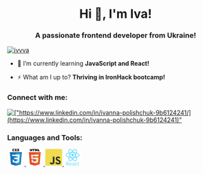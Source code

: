 <h1 align="center">Hi 👋, I'm Iva!</h1>
<h3 align="center">A passionate frontend developer from Ukraine!</h3>

<p align="left"> <a href="https://github.com/ryo-ma/github-profile-trophy"><img src="https://github-profile-trophy.vercel.app/?username=ivvva" alt="ivvva" /></a> </p>

- 🌱 I’m currently learning **JavaScript and React!**

- ⚡ What am I up to? **Thriving in IronHack bootcamp!**

<h3 align="left">Connect with me:</h3>
<p align="left">
<a href="https://linkedin.com/in/https://www.linkedin.com/in/ivanna-polishchuk-9b6124241/" target="blank"><img align="center" src="https://raw.githubusercontent.com/rahuldkjain/github-profile-readme-generator/master/src/images/icons/Social/linked-in-alt.svg" alt=["https://www.linkedin.com/in/ivanna-polishchuk-9b6124241/](https://www.linkedin.com/in/ivanna-polishchuk-9b6124241)" height="30" width="40" /></a>
</p>

<h3 align="left">Languages and Tools:</h3>
<p align="left"> <a href="https://www.w3schools.com/css/" target="_blank" rel="noreferrer"> <img src="https://raw.githubusercontent.com/devicons/devicon/master/icons/css3/css3-original-wordmark.svg" alt="css3" width="40" height="40"/> </a> <a href="https://www.w3.org/html/" target="_blank" rel="noreferrer"> <img src="https://raw.githubusercontent.com/devicons/devicon/master/icons/html5/html5-original-wordmark.svg" alt="html5" width="40" height="40"/> </a> <a href="https://developer.mozilla.org/en-US/docs/Web/JavaScript" target="_blank" rel="noreferrer"> <img src="https://raw.githubusercontent.com/devicons/devicon/master/icons/javascript/javascript-original.svg" alt="javascript" width="40" height="40"/> </a> <a href="https://reactjs.org/" target="_blank" rel="noreferrer"> <img src="https://raw.githubusercontent.com/devicons/devicon/master/icons/react/react-original-wordmark.svg" alt="react" width="40" height="40"/> </a> </p>
